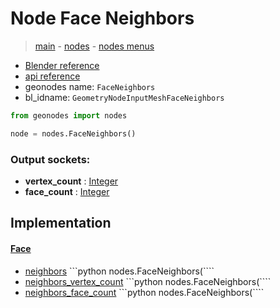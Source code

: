 # Node Face Neighbors

> [main](../structure.md) - [nodes](nodes.md) - [nodes menus](nodes_menus.md)

- [Blender reference](https://docs.blender.org/manual/en/latest/modeling/geometry_nodes/mesh/face_neighbors.html)
- [api reference](https://docs.blender.org/api/current/bpy.types.GeometryNodeInputMeshFaceNeighbors.html)
- geonodes name: `FaceNeighbors`
- bl_idname: `GeometryNodeInputMeshFaceNeighbors`

```python
from geonodes import nodes

node = nodes.FaceNeighbors()
```

### Output sockets:

- **vertex_count** : [Integer](Integer.md)
- **face_count** : [Integer](Integer.md)

## Implementation

#### [Face](Face.md)

 - [neighbors](Face.md#neighbors-property) ```python nodes.FaceNeighbors(````
 - [neighbors_vertex_count](Face.md#neighbors_vertex_count-property) ```python nodes.FaceNeighbors(````
 - [neighbors_face_count](Face.md#neighbors_face_count-property) ```python nodes.FaceNeighbors(````
